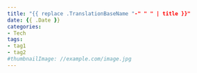 ```yaml
---
title: "{{ replace .TranslationBaseName "-" " " | title }}"
date: {{ .Date }}
categories:
- Tech
tags:
- tag1
- tag2
#thumbnailImage: //example.com/image.jpg
---
```


<!--more-->
